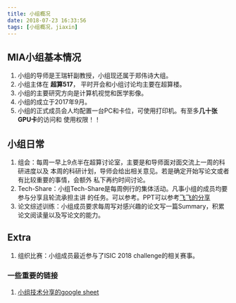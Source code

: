```yaml
---
title: 小组概况
date: 2018-07-23 16:33:56
tags: [小组概况，jiaxin]
---
```


## MIA小组基本情况
1. 小组的导师是王瑞轩副教授，小组现还属于郑伟诗大组。
2. 小组主体在 **超算517**， 平时开会和小组讨论均主要在超算楼。
3. 小组的主要研究方向是计算机视觉和医学影像。
4. 小组的成立于2017年9月。
5. 小组的正式成员会人均配置一台PC和卡位，可使用打印机。有至多**几十张GPU卡**的访问和
使用权限！！


## 小组日常
1. 组会：每周一早上9点半在超算讨论室，主要是和导师面对面交流上一周的科研进度以及
本周的科研计划，导师会给出相关意见。若是确定开始写论文或者有比较重要的事情，会额外
私下再约时间讨论。
2. Tech-Share：小组Tech-Share是每周例行的集体活动。凡事小组的成员均要参与分享且轮流承担主讲
的任务。可以参考。PPT可以参考[飞飞的分享](../../../../pdf/Inceptions.pdf)
3. 论文综述训练：小组成员要求每周写对感兴趣的论文写一篇Summary，积累论文阅读量以及写论文的能力。

## Extra
1. 组织比赛：小组成员最近参与了ISIC 2018 challenge的相关赛事。

### 一些重要的链接
1. [小组技术分享的google sheet](https://docs.google.com/spreadsheets/d/1JVjrcdHpT8J7uz4ehZbYI00H7u61E0PRXkLWzjFEwDw/edit#gid=455112715)

